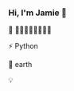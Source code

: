 ### Hi, I'm Jamie 👋


🔭 🏃‍♀️🏊‍♀️🥎🏀🤖🐱

⚡ Python 

🎯 earth 

💡 


<!--
**PotatoXi/PotatoXi** is a ✨ _special_ ✨ repository because its `README.md` (this file) appears on your GitHub profile.

Here are some ideas to get you started:

- 🔭 I’m currently working on ...
- 🌱 I’m currently learning ...
- 👯 I’m looking to collaborate on ...
- 🤔 I’m looking for help with ...
- 💬 Ask me about ...
- 📫 How to reach me: ...
- 😄 Pronouns: ...
- ⚡ C++ / Python 
- 🏃‍ 
-->
